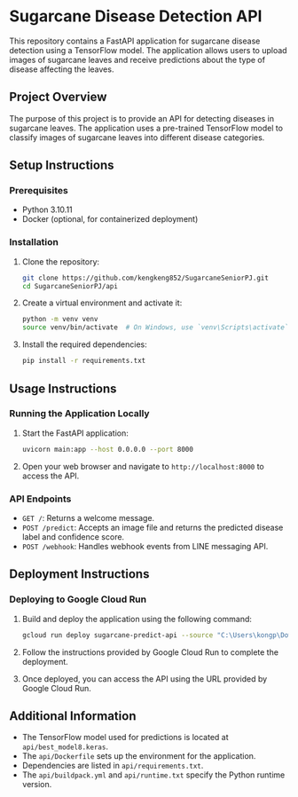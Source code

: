 # Sugarcane Disease Detection API

This repository contains a FastAPI application for sugarcane disease detection using a TensorFlow model. The application allows users to upload images of sugarcane leaves and receive predictions about the type of disease affecting the leaves.

## Project Overview

The purpose of this project is to provide an API for detecting diseases in sugarcane leaves. The application uses a pre-trained TensorFlow model to classify images of sugarcane leaves into different disease categories.

## Setup Instructions

### Prerequisites

- Python 3.10.11
- Docker (optional, for containerized deployment)

### Installation

1. Clone the repository:

   ```bash
   git clone https://github.com/kengkeng852/SugarcaneSeniorPJ.git
   cd SugarcaneSeniorPJ/api
   ```

2. Create a virtual environment and activate it:

   ```bash
   python -m venv venv
   source venv/bin/activate  # On Windows, use `venv\Scripts\activate`
   ```

3. Install the required dependencies:

   ```bash
   pip install -r requirements.txt
   ```

## Usage Instructions

### Running the Application Locally

1. Start the FastAPI application:

   ```bash
   uvicorn main:app --host 0.0.0.0 --port 8000
   ```

2. Open your web browser and navigate to `http://localhost:8000` to access the API.

### API Endpoints

- `GET /`: Returns a welcome message.
- `POST /predict`: Accepts an image file and returns the predicted disease label and confidence score.
- `POST /webhook`: Handles webhook events from LINE messaging API.

## Deployment Instructions

### Deploying to Google Cloud Run

1. Build and deploy the application using the following command:

   ```bash
   gcloud run deploy sugarcane-predict-api --source "C:\Users\kongp\Downloads\SugarcaneSeniorPJ\api" --region asia-southeast1 --allow-unauthenticated --platform managed
   ```

2. Follow the instructions provided by Google Cloud Run to complete the deployment.

3. Once deployed, you can access the API using the URL provided by Google Cloud Run.

## Additional Information

- The TensorFlow model used for predictions is located at `api/best_model8.keras`.
- The `api/Dockerfile` sets up the environment for the application.
- Dependencies are listed in `api/requirements.txt`.
- The `api/buildpack.yml` and `api/runtime.txt` specify the Python runtime version.

